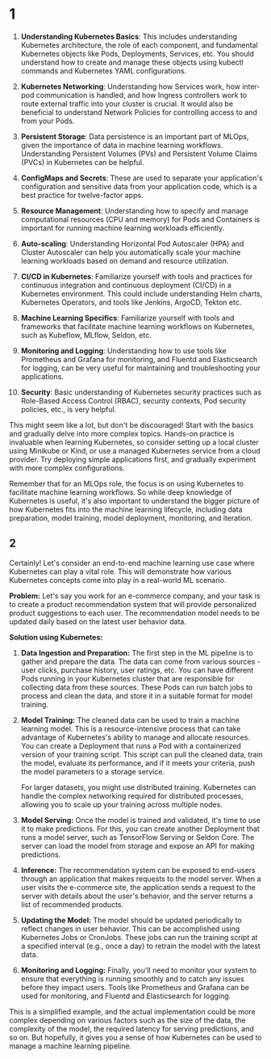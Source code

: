 # 1

1. **Understanding Kubernetes Basics**: This includes understanding Kubernetes architecture, the role of each component, and fundamental Kubernetes objects like Pods, Deployments, Services, etc. You should understand how to create and manage these objects using kubectl commands and Kubernetes YAML configurations.

2. **Kubernetes Networking**: Understanding how Services work, how inter-pod communication is handled, and how Ingress controllers work to route external traffic into your cluster is crucial. It would also be beneficial to understand Network Policies for controlling access to and from your Pods.

3. **Persistent Storage**: Data persistence is an important part of MLOps, given the importance of data in machine learning workflows. Understanding Persistent Volumes (PVs) and Persistent Volume Claims (PVCs) in Kubernetes can be helpful.

4. **ConfigMaps and Secrets**: These are used to separate your application's configuration and sensitive data from your application code, which is a best practice for twelve-factor apps.

5. **Resource Management**: Understanding how to specify and manage computational resources (CPU and memory) for Pods and Containers is important for running machine learning workloads efficiently.

6. **Auto-scaling**: Understanding Horizontal Pod Autoscaler (HPA) and Cluster Autoscaler can help you automatically scale your machine learning workloads based on demand and resource utilization.

7. **CI/CD in Kubernetes**: Familiarize yourself with tools and practices for continuous integration and continuous deployment (CI/CD) in a Kubernetes environment. This could include understanding Helm charts, Kubernetes Operators, and tools like Jenkins, ArgoCD, Tekton etc.

8. **Machine Learning Specifics**: Familiarize yourself with tools and frameworks that facilitate machine learning workflows on Kubernetes, such as Kubeflow, MLflow, Seldon, etc.

9. **Monitoring and Logging**: Understanding how to use tools like Prometheus and Grafana for monitoring, and Fluentd and Elasticsearch for logging, can be very useful for maintaining and troubleshooting your applications.

10. **Security**: Basic understanding of Kubernetes security practices such as Role-Based Access Control (RBAC), security contexts, Pod security policies, etc., is very helpful.

This might seem like a lot, but don't be discouraged! Start with the basics and gradually delve into more complex topics. Hands-on practice is invaluable when learning Kubernetes, so consider setting up a local cluster using Minikube or Kind, or use a managed Kubernetes service from a cloud provider. Try deploying simple applications first, and gradually experiment with more complex configurations.

Remember that for an MLOps role, the focus is on using Kubernetes to facilitate machine learning workflows. So while deep knowledge of Kubernetes is useful, it's also important to understand the bigger picture of how Kubernetes fits into the machine learning lifecycle, including data preparation, model training, model deployment, monitoring, and iteration.

## 2

Certainly! Let's consider an end-to-end machine learning use case where Kubernetes can play a vital role. This will demonstrate how various Kubernetes concepts come into play in a real-world ML scenario.

**Problem:** Let's say you work for an e-commerce company, and your task is to create a product recommendation system that will provide personalized product suggestions to each user. The recommendation model needs to be updated daily based on the latest user behavior data.

**Solution using Kubernetes:**

1. **Data Ingestion and Preparation:** The first step in the ML pipeline is to gather and prepare the data. The data can come from various sources - user clicks, purchase history, user ratings, etc. You can have different Pods running in your Kubernetes cluster that are responsible for collecting data from these sources. These Pods can run batch jobs to process and clean the data, and store it in a suitable format for model training.

2. **Model Training:** The cleaned data can be used to train a machine learning model. This is a resource-intensive process that can take advantage of Kubernetes's ability to manage and allocate resources. You can create a Deployment that runs a Pod with a containerized version of your training script. This script can pull the cleaned data, train the model, evaluate its performance, and if it meets your criteria, push the model parameters to a storage service.

   For larger datasets, you might use distributed training. Kubernetes can handle the complex networking required for distributed processes, allowing you to scale up your training across multiple nodes.

3. **Model Serving:** Once the model is trained and validated, it's time to use it to make predictions. For this, you can create another Deployment that runs a model server, such as TensorFlow Serving or Seldon Core. The server can load the model from storage and expose an API for making predictions.

4. **Inference:** The recommendation system can be exposed to end-users through an application that makes requests to the model server. When a user visits the e-commerce site, the application sends a request to the server with details about the user's behavior, and the server returns a list of recommended products.

5. **Updating the Model:** The model should be updated periodically to reflect changes in user behavior. This can be accomplished using Kubernetes Jobs or CronJobs. These jobs can run the training script at a specified interval (e.g., once a day) to retrain the model with the latest data.

6. **Monitoring and Logging:** Finally, you'll need to monitor your system to ensure that everything is running smoothly and to catch any issues before they impact users. Tools like Prometheus and Grafana can be used for monitoring, and Fluentd and Elasticsearch for logging.

This is a simplified example, and the actual implementation could be more complex depending on various factors such as the size of the data, the complexity of the model, the required latency for serving predictions, and so on. But hopefully, it gives you a sense of how Kubernetes can be used to manage a machine learning pipeline.
